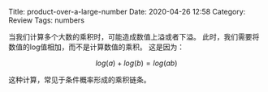 Title: product-over-a-large-number
Date: 2020-04-26 12:58
Category: Review
Tags: numbers


<!-- write your content here. -->

当我们计算多个大数的乘积时，可能造成数值上溢或者下溢。
此时，我们需要将数值的log值相加，而不是计算数值的乘积。
这是因为：

$$ log(a) + log(b) = log(ab)$$

这种计算，常见于条件概率形成的乘积链条。